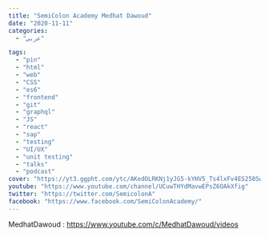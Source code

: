 ```yaml
---
title: "SemiColon Academy Medhat Dawoud"
date: "2020-11-11"
categories:
  - "عربي"

tags:
  - "pin"
  - "html"
  - "web"
  - "CSS"
  - "es6"
  - "frontend"
  - "git"
  - "graphql"
  - "JS"
  - "react"
  - "sap"
  - "testing"
  - "UI/UX"
  - "unit testing"
  - "talks"
  - "podcast"
cover: "https://yt3.ggpht.com/ytc/AKedOLRKNj1yJG5-kYHV5_Ts4lxFv4ES250Sw1v0uGzd=s88-c-k-c0x00ffffff-no-rj"
youtube: "https://www.youtube.com/channel/UCuwTHYdMavwEPsZ6OAkXfig"
twitter: "https://twitter.com/SemicolonA"
facebook: "https://www.facebook.com/SemiColonAcademy/"
---
```


MedhatDawoud : https://www.youtube.com/c/MedhatDawoud/videos
